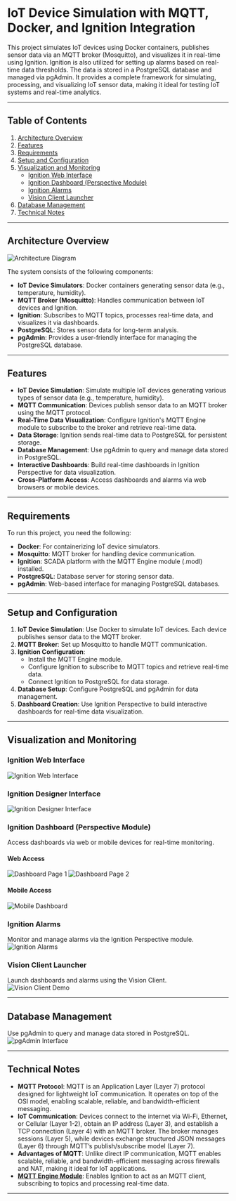 # IoT Device Simulation with MQTT, Docker, and Ignition Integration

This project simulates IoT devices using Docker containers, publishes sensor data via an MQTT broker (Mosquitto), and visualizes it in real-time using Ignition. Ignition is also utilized for setting up alarms based on real-time data thresholds. The data is stored in a PostgreSQL database and managed via pgAdmin. It provides a complete framework for simulating, processing, and visualizing IoT sensor data, making it ideal for testing IoT systems and real-time analytics.

---

## Table of Contents
1. [Architecture Overview](#architecture-overview)
2. [Features](#features)
3. [Requirements](#requirements)
4. [Setup and Configuration](#setup-and-configuration)
5. [Visualization and Monitoring](#visualization-and-monitoring)
   - [Ignition Web Interface](#ignition-web-interface)
   - [Ignition Dashboard (Perspective Module)](#ignition-dashboard-perspective-module)
   - [Ignition Alarms](#ignition-alarms)
   - [Vision Client Launcher](#vision-client-launcher)
6. [Database Management](#database-management)
7. [Technical Notes](#technical-notes)

---

## Architecture Overview
![Architecture Diagram](./images/Archi_2.png)

The system consists of the following components:
- **IoT Device Simulators**: Docker containers generating sensor data (e.g., temperature, humidity).
- **MQTT Broker (Mosquitto)**: Handles communication between IoT devices and Ignition.
- **Ignition**: Subscribes to MQTT topics, processes real-time data, and visualizes it via dashboards.
- **PostgreSQL**: Stores sensor data for long-term analysis.
- **pgAdmin**: Provides a user-friendly interface for managing the PostgreSQL database.

---

## Features
- **IoT Device Simulation**: Simulate multiple IoT devices generating various types of sensor data (e.g., temperature, humidity).
- **MQTT Communication**: Devices publish sensor data to an MQTT broker using the MQTT protocol.
- **Real-Time Data Visualization**: Configure Ignition's MQTT Engine module to subscribe to the broker and retrieve real-time data.
- **Data Storage**: Ignition sends real-time data to PostgreSQL for persistent storage.
- **Database Management**: Use pgAdmin to query and manage data stored in PostgreSQL.
- **Interactive Dashboards**: Build real-time dashboards in Ignition Perspective for data visualization.
- **Cross-Platform Access**: Access dashboards and alarms via web browsers or mobile devices.

---

## Requirements
To run this project, you need the following:
- **Docker**: For containerizing IoT device simulators.
- **Mosquitto**: MQTT broker for handling device communication.
- **Ignition**: SCADA platform with the MQTT Engine module (.modl) installed.
- **PostgreSQL**: Database server for storing sensor data.
- **pgAdmin**: Web-based interface for managing PostgreSQL databases.

---

## Setup and Configuration
1. **IoT Device Simulation**: Use Docker to simulate IoT devices. Each device publishes sensor data to the MQTT broker.
2. **MQTT Broker**: Set up Mosquitto to handle MQTT communication.
3. **Ignition Configuration**:
   - Install the MQTT Engine module.
   - Configure Ignition to subscribe to MQTT topics and retrieve real-time data.
   - Connect Ignition to PostgreSQL for data storage.
4. **Database Setup**: Configure PostgreSQL and pgAdmin for data management.
5. **Dashboard Creation**: Use Ignition Perspective to build interactive dashboards for real-time data visualization.

---

## Visualization and Monitoring

### Ignition Web Interface
![Ignition Web Interface](./images/status_tag.png)

### Ignition Designer Interface
![Ignition Designer Interface](./images/interface_tags_designer.png)

### Ignition Dashboard (Perspective Module)
Access dashboards via web or mobile devices for real-time monitoring.

#### Web Access
![Dashboard Page 1](./images/pages_02.png)
![Dashboard Page 2](./images/Dashboard_perspective.png)

#### Mobile Access
![Mobile Dashboard](./images/iot_dashboard_from_phone.png)

### Ignition Alarms
Monitor and manage alarms via the Ignition Perspective module.
![Ignition Alarms](./images/ignitiono_alarm_perspective.png)

### Vision Client Launcher
Launch dashboards and alarms using the Vision Client.
![Vision Client Demo](./images/gif_vision_client.gif)

---

## Database Management
Use pgAdmin to query and manage data stored in PostgreSQL.
![pgAdmin Interface](./images/pg_admin_interface.png)

---

## Technical Notes
- **MQTT Protocol**: MQTT is an Application Layer (Layer 7) protocol designed for lightweight IoT communication. It operates on top of the OSI model, enabling scalable, reliable, and bandwidth-efficient messaging.
- **IoT Communication**: Devices connect to the internet via Wi-Fi, Ethernet, or Cellular (Layer 1-2), obtain an IP address (Layer 3), and establish a TCP connection (Layer 4) with an MQTT broker. The broker manages sessions (Layer 5), while devices exchange structured JSON messages (Layer 6) through MQTT’s publish/subscribe model (Layer 7).
- **Advantages of MQTT**: Unlike direct IP communication, MQTT enables scalable, reliable, and bandwidth-efficient messaging across firewalls and NAT, making it ideal for IoT applications.
- [**MQTT Engine Module**](https://inductiveautomation.com/resources/video/mqtt-engine-module): Enables Ignition to act as an MQTT client, subscribing to topics and processing real-time data.

---